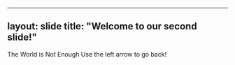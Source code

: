 
---
layout: slide
title: "Welcome to our second slide!"
---
The World is Not Enough
Use the left arrow to go back!
